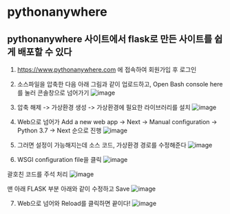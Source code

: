 # pythonanywhere

## pythonanywhere 사이트에서 flask로 만든 사이트를 쉽게 배포할 수 있다

1. https://www.pythonanywhere.com 에 접속하여 회원가입 후 로그인  

2. 소스파일을 압축한 다음 아래 그림과 같이 업로드하고, Open Bash console here를 눌러 콘솔창으로 넘어가기
![image](https://user-images.githubusercontent.com/29765855/145246021-d73c32d3-258f-477c-82c3-a35397527315.png)

3. 압축 해제 -> 가상환경 생성 -> 가상환경에 필요한 라이브러리를 설치
![image](https://user-images.githubusercontent.com/29765855/145246735-5dd7f448-42b6-47e1-b089-33229cec68c0.png)

4. Web으로 넘어가 Add a new web app -> Next -> Manual configuration -> Python 3.7 -> Next 순으로 진행
![image](https://user-images.githubusercontent.com/29765855/145247238-022b060d-ca74-4cb2-93a4-2fbb8aa6444b.png)

5. 그러면 설정이 가능해지는데 소스 코드, 가상환경 경로를 수정해준다
![image](https://user-images.githubusercontent.com/29765855/145247867-82dca05a-77ee-45f1-817c-91dd65089939.png)

6. WSGI configuration file을 클릭 
![image](https://user-images.githubusercontent.com/29765855/145248371-86f2c884-21a8-4e1c-b79d-59f1aeb9adb6.png)  

괄호친 코드를 주석 처리
![image](https://user-images.githubusercontent.com/29765855/145248516-4561c20e-fff6-4c12-8c77-66efed89a8e8.png)  

맨 아래 FLASK 부분 아래와 같이 수정하고 Save
![image](https://user-images.githubusercontent.com/29765855/145248886-f8e6fe5a-5ce3-4ab8-9906-bb4a773b372d.png)

7. Web으로 넘어와 Reload를 클릭하면 끝이다!
![image](https://user-images.githubusercontent.com/29765855/145249820-c66d102d-8990-4cbb-86fb-9252e5a79188.png)
